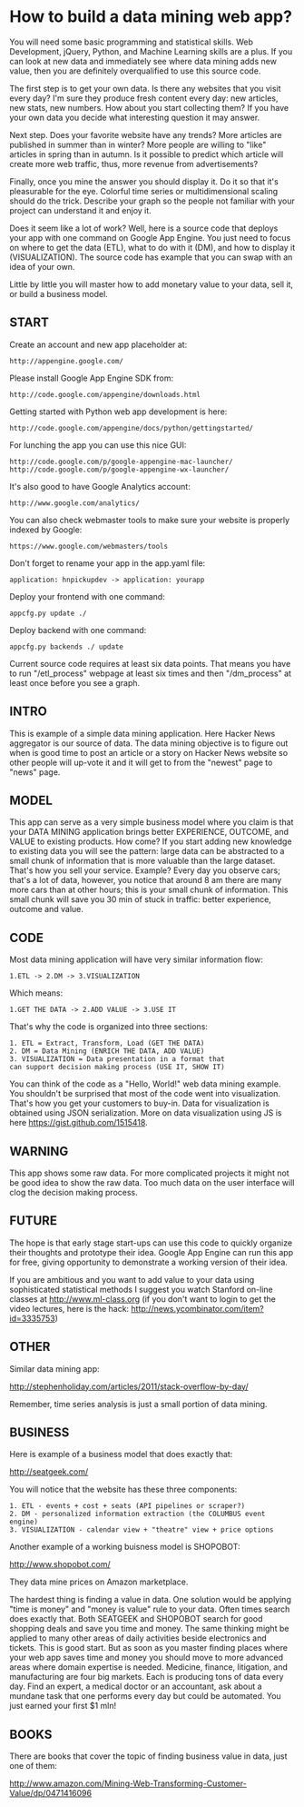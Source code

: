 # How to build a data mining web app?


You will need some basic programming and statistical skills.
Web Development, jQuery, Python, and Machine Learning
skills are a plus. If you can look at new data and 
immediately see where data mining adds new value, then
you are definitely overqualified to use this source code.

The first step is to get your own data. Is there 
any websites that you visit every day? I'm sure 
they produce fresh content every day: new articles,
new stats, new numbers. How about you start 
collecting them? If you have your own data 
you decide what interesting question it may answer.

Next step. Does your favorite website have any 
trends? More articles are published in summer 
than in winter? More people are willing to "like" 
articles in spring than in autumn. Is it possible 
to predict which article will create more web traffic,
thus, more revenue from advertisements?

Finally, once you mine the answer you should 
display it. Do it so that it's pleasurable 
for the eye. Colorful time series or multidimensional 
scaling should do the trick. Describe your graph 
so the people not familiar with your project 
can understand it and enjoy it.

Does it seem like a lot of work? Well, here is a source
code that deploys your app with one command on Google App 
Engine. You just need to focus on where to get 
the data (ETL), what to do with it (DM), and how
to display it (VISUALIZATION). The source code has example
that you can swap with an idea of your own.

Little by little you will master how to add monetary
value to your data, sell it, or build a business
model.

## START


Create an account and new app placeholder at:

    http://appengine.google.com/

Please install Google App Engine SDK from:

    http://code.google.com/appengine/downloads.html

Getting started with Python web app development is here:

    http://code.google.com/appengine/docs/python/gettingstarted/

For lunching the app you can use this nice GUI:


    http://code.google.com/p/google-appengine-mac-launcher/
    http://code.google.com/p/google-appengine-wx-launcher/


It's also good to have Google Analytics account:

    http://www.google.com/analytics/

You can also check webmaster tools to make sure your
website is properly indexed by Google:

    https://www.google.com/webmasters/tools

Don't forget to rename your app in the app.yaml file:

    application: hnpickupdev -> application: yourapp

Deploy your frontend with one command:

    appcfg.py update ./

Deploy backend with one command:

    appcfg.py backends ./ update

Current source code requires at least six data points.
That means you have to run "/etl_process" webpage at
least six times and then "/dm_process" at least once
before you see a graph.

## INTRO

This is example of a simple data mining application.
Here Hacker News aggregator is our source of data. 
The data mining objective is to figure out when is good time
to post an article or a story on Hacker News website so
other people will up-vote it and it will get to from 
the "newest" page to "news" page.


## MODEL


This app can serve as a very simple business model 
where you claim is that your DATA MINING application 
brings better EXPERIENCE, OUTCOME, and VALUE to 
existing products. How come? If you start adding new
knowledge to existing data you will see the
pattern: large data can be abstracted to a small 
chunk of information that is more valuable
than the large dataset. That's how you sell your 
service. Example? Every day you observe cars;
that's a lot of data, however, you notice that
around 8 am there are many more cars than at other
hours; this is your small chunk of information.
This small chunk will save you 30 min of stuck
in traffic: better experience, outcome and value.


## CODE


Most data mining application will have very similar 
information flow:

    1.ETL -> 2.DM -> 3.VISUALIZATION

Which means:

    1.GET THE DATA -> 2.ADD VALUE -> 3.USE IT

That's why the code is organized into three sections:

    1. ETL = Extract, Transform, Load (GET THE DATA)
    2. DM = Data Mining (ENRICH THE DATA, ADD VALUE)
    3. VISUALIZATION = Data presentation in a format that 
    can support decision making process (USE IT, SHOW IT)

You can think of the code as a "Hello, World!" web data mining 
example. You shouldn't be surprised that most of the code went
into visualization. That's how you get your customers to buy-in. 
Data for visualization is obtained using JSON serialization. 
More on data visualization using JS is here https://gist.github.com/1515418.


## WARNING


This app shows some raw data. For more complicated projects
it might not be good idea to show the raw data. Too much
data on the user interface will clog the decision making
process.


## FUTURE


The hope is that early stage start-ups can use this 
code to quickly organize their thoughts and prototype 
their idea. Google App Engine can run this app for free, 
giving opportunity to demonstrate a working version of 
their idea.

If you are ambitious and you want to add value to your data
using sophisticated statistical methods I suggest you watch
Stanford on-line classes at http://www.ml-class.org (if you
don't want to login to get the video lectures, here is the 
hack: http://news.ycombinator.com/item?id=3335753)


## OTHER


Similar data mining app:

http://stephenholiday.com/articles/2011/stack-overflow-by-day/

Remember, time series analysis is just a small portion 
of data mining.


## BUSINESS


Here is example of a business model that does exactly that:

http://seatgeek.com/

You will notice that the website has these three components:

    1. ETL - events + cost + seats (API pipelines or scraper?)
    2. DM - personalized information extraction (the COLUMBUS event engine)
    3. VISUALIZATION - calendar view + "theatre" view + price options

Another example of a working buisness model is SHOPOBOT:

http://www.shopobot.com/

They data mine prices on Amazon marketplace.

The hardest thing is finding a value in data. One solution would be applying
"time is money" and "money is value" rule to your data. Often times search does
exactly that. Both SEATGEEK and SHOPOBOT search for good shopping deals and save
you time and money. The same thinking might be applied to many other areas of daily 
activities beside electronics and tickets. This is good start. But as soon as you
master finding places where your web app saves time and money you should move to
more advanced areas where domain expertise is needed. Medicine, finance, litigation, 
and manufacturing are four big markets. Each is producing tons of data every day.
Find an expert, a medical doctor or an accountant, ask about a mundane task that one
performs every day but could be automated. You just earned your first $1 mln!

## BOOKS

There are books that cover the topic of finding business value in data, just one of them:

http://www.amazon.com/Mining-Web-Transforming-Customer-Value/dp/0471416096


